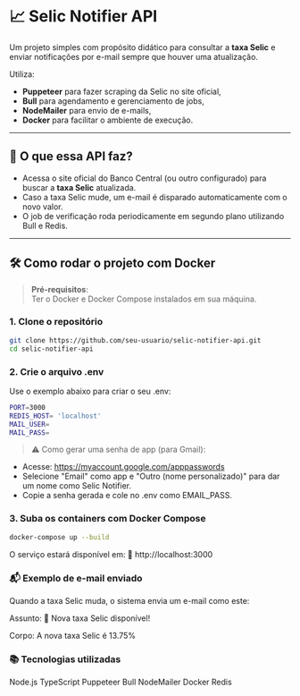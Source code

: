 # 📈 Selic Notifier API

Um projeto simples com propósito didático para consultar a **taxa Selic** e enviar notificações por e-mail sempre que houver uma atualização.

Utiliza:
- **Puppeteer** para fazer scraping da Selic no site oficial,
- **Bull** para agendamento e gerenciamento de jobs,
- **NodeMailer** para envio de e-mails,
- **Docker** para facilitar o ambiente de execução.

---

## 🚀 O que essa API faz?

- Acessa o site oficial do Banco Central (ou outro configurado) para buscar a **taxa Selic** atualizada.
- Caso a taxa Selic mude, um e-mail é disparado automaticamente com o novo valor.
- O job de verificação roda periodicamente em segundo plano utilizando Bull e Redis.

---

## 🛠️ Como rodar o projeto com Docker

> **Pré-requisitos**:  
> Ter o Docker e Docker Compose instalados em sua máquina.

### 1. Clone o repositório

```bash
git clone https://github.com/seu-usuario/selic-notifier-api.git
cd selic-notifier-api
```


### 2. Crie o arquivo .env
Use o exemplo abaixo para criar o seu .env:

```bash
PORT=3000
REDIS_HOST= 'localhost'
MAIL_USER=
MAIL_PASS=
```

> ⚠️ Como gerar uma senha de app (para Gmail):
- Acesse: https://myaccount.google.com/apppasswords
- Selecione "Email" como app e "Outro (nome personalizado)" para dar um nome como Selic Notifier.
- Copie a senha gerada e cole no .env como EMAIL_PASS.

### 3. Suba os containers com Docker Compose

```bash
docker-compose up --build
```
O serviço estará disponível em:
📍 http://localhost:3000

### 📬 Exemplo de e-mail enviado
Quando a taxa Selic muda, o sistema envia um e-mail como este:

Assunto: 🚨 Nova taxa Selic disponível!

Corpo: A nova taxa Selic é 13.75%

### 📚 Tecnologias utilizadas

Node.js
TypeScript
Puppeteer
Bull
NodeMailer
Docker
Redis


